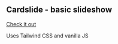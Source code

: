 ## Cardslide - basic slideshow

[Check it out](https://cardslide.netlify.app)

Uses Tailwind CSS and vanilla JS

